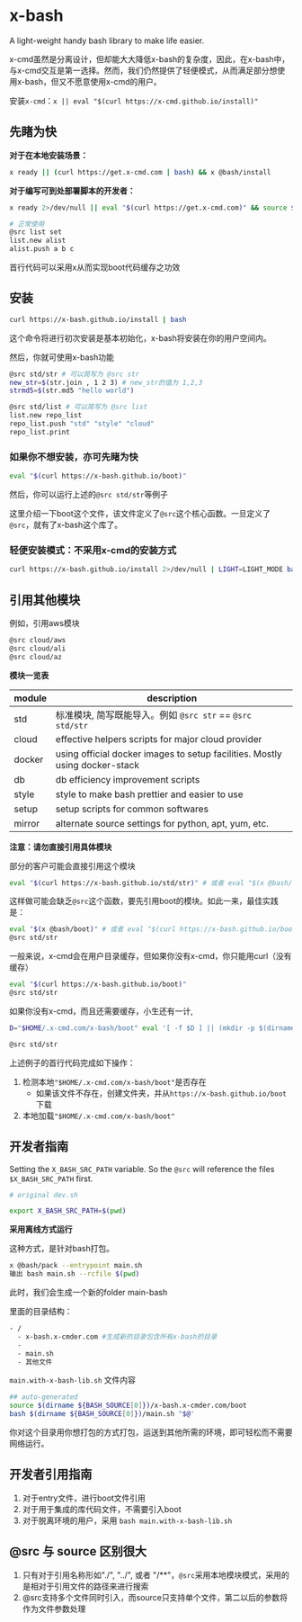 # x-bash

A light-weight handy bash library to make life easier.

x-cmd虽然是分离设计，但却能大大降低x-bash的复杂度，因此，在x-bash中，与x-cmd交互是第一选择。然而，我们仍然提供了轻便模式，从而满足部分想使用x-bash，但又不愿意使用x-cmd的用户。

安装`x-cmd`：`x || eval "$(curl https://x-cmd.github.io/install)"`

## 先睹为快

**对于在本地安装场景：**

```bash
x ready || (curl https://get.x-cmd.com | bash) && x @bash/install
```

**对于编写可到处部署脚本的开发者：**

```bash
x ready 2>/dev/null || eval "$(curl https://get.x-cmd.com)" && source $(x which @bash/boot)

# 正常使用
@src list set
list.new alist
alist.push a b c
```

首行代码可以采用x从而实现boot代码缓存之功效

## 安装

```bash
curl https://x-bash.github.io/install | bash
```

这个命令将进行初次安装是基本初始化，x-bash将安装在你的用户空间内。

然后，你就可使用x-bash功能

```bash
@src std/str # 可以简写为 @src str
new_str=$(str.join , 1 2 3) # new_str的值为 1,2,3
strmd5=$(str.md5 "hello world")

@src std/list # 可以简写为 @src list
list.new repo_list
repo_list.push "std" "style" "cloud"
repo_list.print
```

### 如果你不想安装，亦可先睹为快

```bash
eval "$(curl https://x-bash.github.io/boot)"
```

然后，你可以运行上述的`@src std/str`等例子

这里介绍一下boot这个文件，该文件定义了`@src`这个核心函数。一旦定义了`@src`，就有了x-bash这个库了。

### 轻便安装模式：不采用x-cmd的安装方式

```bash
curl https://x-bash.github.io/install 2>/dev/null | LIGHT=LIGHT_MODE bash
```

## 引用其他模块

例如，引用aws模块

```bash
@src cloud/aws
@src cloud/ali
@src cloud/az
```

**模块一览表**

| module | description |
| --- | --- |
| std | 标准模块, 简写既能导入。例如 `@src str` == `@src std/str` |
| cloud | effective helpers scripts for major cloud provider |
| docker | using official docker images to setup facilities. Mostly using docker-stack |
| db | db efficiency improvement scripts |
| style | style to make bash prettier and easier to use |
| setup | setup scripts for common softwares |
| mirror | alternate source settings for python, apt, yum, etc. |

**注意：请勿直接引用具体模块**

部分的客户可能会直接引用这个模块

```bash
eval "$(curl https://x-bash.github.io/std/str)" # 或者 eval "$(x @bash/std/str)"
```

这样做可能会缺乏`@src`这个函数，要先引用boot的模块。如此一来，最佳实践是：

```bash
eval "$(x @bash/boot)" # 或者 eval "$(curl https://x-bash.github.io/boot)"
@src std/str
```

一般来说，x-cmd会在用户目录缓存，但如果你没有x-cmd，你只能用curl（没有缓存）

```bash
eval "$(curl https://x-bash.github.io/boot)"
@src std/str
```

如果你没有x-cmd，而且还需要缓存，小生还有一计,

```bash
D="$HOME/.x-cmd.com/x-bash/boot" eval '[ -f $D ] || (mkdir -p $(dirname $D) && curl "https://x-bash.github.io/boot" >$D) && source $D'

@src std/str
```

上述例子的首行代码完成如下操作：

1. 检测本地`"$HOME/.x-cmd.com/x-bash/boot"`是否存在
    - 如果该文件不存在，创建文件夹，并从`https://x-bash.github.io/boot`下载
2. 本地加载`"$HOME/.x-cmd.com/x-bash/boot"`

## 开发者指南

Setting the `X_BASH_SRC_PATH` variable. So the `@src` will reference the files `$X_BASH_SRC_PATH` first.

```bash
# original dev.sh

export X_BASH_SRC_PATH=$(pwd)
```

**采用离线方式运行**

这种方式，是针对bash打包。

```bash
x @bash/pack --entrypoint main.sh
输出 bash main.sh --rcfile $(pwd)
```

此时，我们会生成一个新的folder main-bash

里面的目录结构：

```bash
- /
  - x-bash.x-cmder.com #生成新的目录包含所有x-bash的目录
  - 
  - main.sh
  - 其他文件
```

`main.with-x-bash-lib.sh` 文件内容

```bash
## auto-generated
source $(dirname ${BASH_SOURCE[0]})/x-bash.x-cmder.com/boot
bash $(dirname ${BASH_SOURCE[0]})/main.sh "$@'
```

你对这个目录用你想打包的方式打包，运送到其他所需的环境，即可轻松而不需要网络运行。

## 开发者引用指南

1. 对于entry文件，进行boot文件引用
2. 对于用于集成的库代码文件，不需要引入boot
3. 对于脱离环境的用户，采用 `bash main.with-x-bash-lib.sh`

## @src 与 source 区别很大

1. 只有对于引用名称形如"./", "../", 或者 "/**"，`@src`采用本地模块模式，采用的是相对于引用文件的路径来进行搜索
2. @src支持多个文件同时引入，而source只支持单个文件，第二以后的参数将作为文件参数处理
